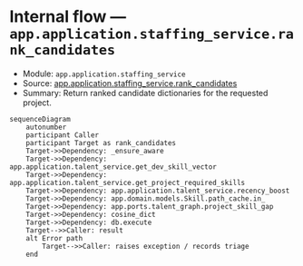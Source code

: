 # Internal flow — `app.application.staffing_service.rank_candidates`

- Module: `app.application.staffing_service`
- Source: [app.application.staffing_service.rank_candidates](../Src/backend/app/application/staffing_service.py#L38)
- Summary: Return ranked candidate dictionaries for the requested project.

```mermaid
sequenceDiagram
    autonumber
    participant Caller
    participant Target as rank_candidates
    Target->>Dependency: _ensure_aware
    Target->>Dependency: app.application.talent_service.get_dev_skill_vector
    Target->>Dependency: app.application.talent_service.get_project_required_skills
    Target->>Dependency: app.application.talent_service.recency_boost
    Target->>Dependency: app.domain.models.Skill.path_cache.in_
    Target->>Dependency: app.ports.talent_graph.project_skill_gap
    Target->>Dependency: cosine_dict
    Target->>Dependency: db.execute
    Target-->>Caller: result
    alt Error path
        Target-->>Caller: raises exception / records triage
    end
```